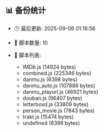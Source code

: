 ## 📊 备份统计

- 🕒 最后更新: 2025-09-06 01:16:56
- 📁 脚本数量: 10
- 📄 脚本列表:

  - IMDb.js (14924 bytes)
  - combined.js (225346 bytes)
  - danmu.js (6398 bytes)
  - danmu_auto.js (107886 bytes)
  - danmu_playurl.js (46921 bytes)
  - douban.js (96407 bytes)
  - letterboxd.js (33809 bytes)
  - person_movie.js (7843 bytes)
  - trakt.js (15474 bytes)
  - undefined (6398 bytes)
